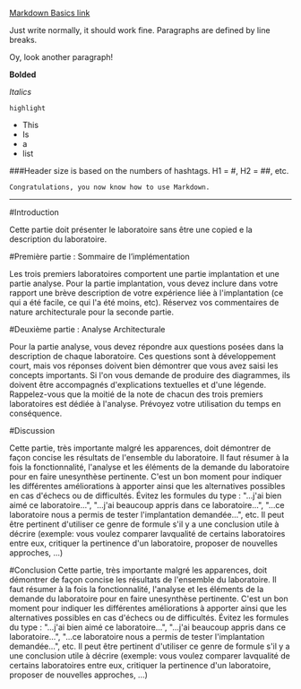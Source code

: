  [Markdown Basics link](http://daringfireball.net/projects/markdown/basics)
 
 Just write normally, it should work fine. Paragraphs are defined by line breaks.
 
 Oy, look another paragraph! 
 
 **Bolded**
 
 *Italics*
 
 `highlight`
 
 * This
 * Is
 * a
 * list

###Header size is based on the numbers of hashtags. H1 = #, H2 = ##, etc.


`Congratulations, you now know how to use Markdown.`

---


#Introduction

Cette partie doit présenter le laboratoire sans être une copied e la description du laboratoire.

#Première partie : Sommaire de l’implémentation

Les trois premiers laboratoires comportent une partie implantation et une partie analyse. Pour la partie implantation, vous devez inclure dans votre rapport une brève description de votre expérience liée à l'implantation (ce qui a été facile, ce qui l'a été moins, etc). Réservez vos commentaires de nature architecturale pour la seconde partie. 

#Deuxième partie : Analyse Architecturale

Pour la partie analyse, vous devez répondre aux questions posées dans la description de chaque laboratoire. Ces questions sont à développement court, mais vos réponses doivent bien démontrer que vous avez saisi les concepts importants. Si l'on vous demande de produire des diagrammes, ils doivent être accompagnés d'explications textuelles et d'une légende. Rappelez-vous que la moitié de la note de chacun des trois premiers laboratoires est dédiée à l'analyse. Prévoyez votre utilisation du temps en conséquence.

#Discussion
Cette partie, très importante malgré les apparences, doit démontrer de façon concise les résultats de l'ensemble du laboratoire. Il faut résumer à la fois la fonctionnalité, l'analyse et les éléments de la demande du laboratoire pour en faire unesynthèse pertinente. C'est un bon moment pour indiquer les différentes améliorations à apporter ainsi que les alternatives possibles en cas d'échecs ou de difficultés. Évitez les formules du type : "...j'ai bien aimé ce laboratoire...", "...j'ai beaucoup appris dans ce laboratoire...", "...ce laboratoire nous a permis de tester l'implantation demandée...", etc. Il peut être pertinent d'utiliser ce genre de formule s'il y a une conclusion utile à décrire (exemple: vous voulez comparer lavqualité de certains laboratoires entre eux, critiquer la pertinence d'un laboratoire, proposer de nouvelles approches, ...)
#ConclusionCette partie, très importante malgré les apparences, doit démontrer de façon concise les résultats de l'ensemble du laboratoire. Il faut résumer à la fois la fonctionnalité, l'analyse et les éléments de la demande du laboratoire pour en faire unesynthèse pertinente. C'est un bon moment pour indiquer les différentes améliorations à apporter ainsi que les alternatives possibles en cas d'échecs ou de difficultés. Évitez les formules du type : "...j'ai bien aimé ce laboratoire...", "...j'ai beaucoup appris dans ce laboratoire...", "...ce laboratoire nous a permis de tester l'implantation demandée...", etc. Il peut être pertinent d'utiliser ce genre de formule s'il y a une conclusion utile à décrire (exemple: vous voulez comparer lavqualité de certains laboratoires entre eux, critiquer la pertinence d'un laboratoire, proposer de nouvelles approches, ...)